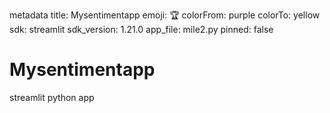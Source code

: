 metadata
title: Mysentimentapp
emoji: 🏆
colorFrom: purple
colorTo: yellow
sdk: streamlit
sdk_version: 1.21.0
app_file: mile2.py
pinned: false

# Mysentimentapp
streamlit python app
